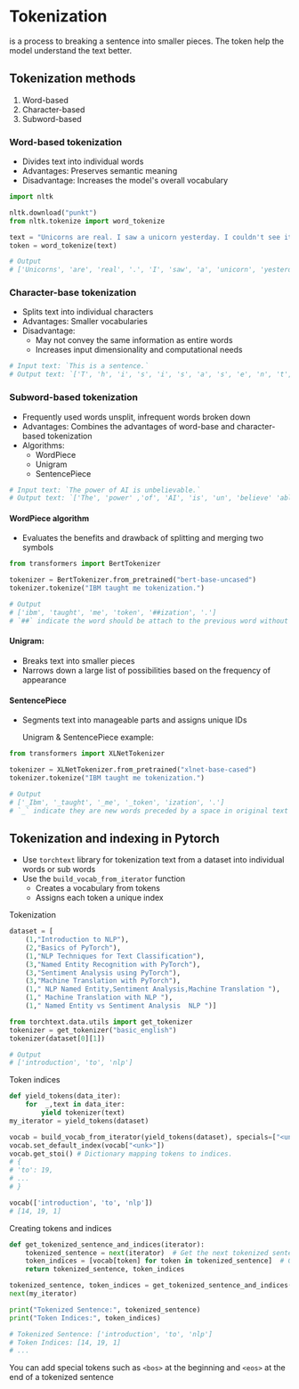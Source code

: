# Tokenization

is a process to breaking a sentence into smaller pieces. The token help the model understand the text better.

## Tokenization methods

1. Word-based
2. Character-based
3. Subword-based

### Word-based tokenization

- Divides text into individual words
- Advantages: Preserves semantic meaning
- Disadvantage: Increases the model's overall vocabulary
```python
import nltk

nltk.download("punkt")
from nltk.tokenize import word_tokenize

text = "Unicorns are real. I saw a unicorn yesterday. I couldn't see it today."
token = word_tokenize(text)

# Output
# ['Unicorns', 'are', 'real', '.', 'I', 'saw', 'a', 'unicorn', 'yesterday', '.', 'I', 'couldn't', 'see', 'it', 'today', '.']
```
### Character-base tokenization

- Splits text into individual characters
- Advantages: Smaller vocabularies
- Disadvantage: 
	- May not convey the same information as entire words
	- Increases input dimensionality and computational needs
```python
# Input text: `This is a sentence.`
# Output text: `['T', 'h', 'i', 's', 'i', 's', 'a', 's', 'e', 'n', 't', 'e', 'n', 'c', 'e', '.']`
```
### Subword-based tokenization

- Frequently used words unsplit, infrequent words broken down
- Advantages: Combines the advantages of word-base and character-based tokenization
- Algorithms:
	- WordPiece
	- Unigram
	- SentencePiece
```python
# Input text: `The power of AI is unbelievable.`
# Output text: `['The', 'power' ,'of', 'AI', 'is', 'un', 'believe' 'able']`
```
#### WordPiece algorithm
- Evaluates the benefits and drawback of splitting and merging two symbols
```python
from transformers import BertTokenizer

tokenizer = BertTokenizer.from_pretrained("bert-base-uncased")
tokenizer.tokenize("IBM taught me tokenization.")

# Output
# ['ibm', 'taught', 'me', 'token', '##ization', '.']
# `##` indicate the word should be attach to the previous word without a space
```
#### Unigram: 
- Breaks text into smaller pieces
- Narrows down a large list of possibilities based on the frequency of appearance

#### SentencePiece
- Segments text into manageable parts and assigns unique IDs

	Unigram & SentencePiece example:
```python
from transformers import XLNetTokenizer

tokenizer = XLNetTokenizer.from_pretrained("xlnet-base-cased")
tokenizer.tokenize("IBM taught me tokenization.")

# Output
# ['_Ibm', '_taught', '_me', '_token', 'ization', '.']
# `_` indicate they are new words preceded by a space in original text
```

## Tokenization and indexing in Pytorch

- Use `torchtext` library for tokenization text from a dataset into individual words or sub words
- Use the `build_vocab_from_iterator` function
	- Creates a vocabulary from tokens
	- Assigns each token a unique index

Tokenization
```python
dataset = [
    (1,"Introduction to NLP"),
    (2,"Basics of PyTorch"),
    (1,"NLP Techniques for Text Classification"),
    (3,"Named Entity Recognition with PyTorch"),
    (3,"Sentiment Analysis using PyTorch"),
    (3,"Machine Translation with PyTorch"),
    (1," NLP Named Entity,Sentiment Analysis,Machine Translation "),
    (1," Machine Translation with NLP "),
    (1," Named Entity vs Sentiment Analysis  NLP ")]

from torchtext.data.utils import get_tokenizer
tokenizer = get_tokenizer("basic_english")
tokenizer(dataset[0][1])

# Output
# ['introduction', 'to', 'nlp']
```

Token indices
```python
def yield_tokens(data_iter):
    for  _,text in data_iter:
        yield tokenizer(text)
my_iterator = yield_tokens(dataset) 

vocab = build_vocab_from_iterator(yield_tokens(dataset), specials=["<unk>"])
vocab.set_default_index(vocab["<unk>"])
vocab.get_stoi() # Dictionary mapping tokens to indices.
# {
# 'to': 19,
# ...
# }

vocab(['introduction', 'to', 'nlp'])
# [14, 19, 1]
```

Creating tokens and indices
```python
def get_tokenized_sentence_and_indices(iterator):
    tokenized_sentence = next(iterator)  # Get the next tokenized sentence
    token_indices = [vocab[token] for token in tokenized_sentence]  # Get token indices
    return tokenized_sentence, token_indices

tokenized_sentence, token_indices = get_tokenized_sentence_and_indices(my_iterator)
next(my_iterator)

print("Tokenized Sentence:", tokenized_sentence)
print("Token Indices:", token_indices)

# Tokenized Sentence: ['introduction', 'to', 'nlp']
# Token Indices: [14, 19, 1]
# ...
```

You can add special tokens such as `<bos>` at the beginning and `<eos>` at the end of a tokenized sentence